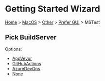 <!--
GENERATED FILE - DO NOT EDIT
This file was generated by [MarkdownSnippets](https://github.com/SimonCropp/MarkdownSnippets).
Source File: /docs/mdsource/wiz/MacOS_Other_Gui_MSTest.source.md
To change this file edit the source file and then run MarkdownSnippets.
-->

# Getting Started Wizard

[Home](/docs/wiz/readme.md) > [MacOS](MacOS.md) > [Other](MacOS_Other.md) > [Prefer GUI](MacOS_Other_Gui.md) > MSTest

## Pick BuildServer

Options:
 * [AppVeyor](MacOS_Other_Gui_MSTest_AppVeyor.md)
 * [GitHubActions](MacOS_Other_Gui_MSTest_GitHubActions.md)
 * [AzureDevOps](MacOS_Other_Gui_MSTest_AzureDevOps.md)
 * [None](MacOS_Other_Gui_MSTest_None.md)
